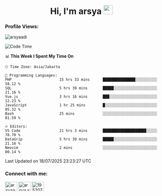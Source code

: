 <h1 align="center">Hi, I'm arsya 
  <img src="https://media.giphy.com/media/hvRJCLFzcasrR4ia7z/giphy.gif" width="30px"/>
</h1>

<p align="left"> <h3>Profile Views:</h3> <img src="https://komarev.com/ghpvc/?username=arsyaadi&label=Profile%20views&color=0e75b6&style=flat" alt="arsyaadi" /> </p>

<!--START_SECTION:waka-->
![Code Time](http://img.shields.io/badge/Code%20Time-4%2C240%20hrs%2047%20mins-blue)

📊 **This Week I Spent My Time On** 

```text
🕑︎ Time Zone: Asia/Jakarta

💬 Programming Languages: 
PHP                      15 hrs 33 mins      ███████████████░░░░░░░░░░   58.12 % 
SQL                      5 hrs 39 mins       █████░░░░░░░░░░░░░░░░░░░░   21.16 % 
Vue.js                   3 hrs 16 mins       ███░░░░░░░░░░░░░░░░░░░░░░   12.23 % 
JavaScript               1 hr 25 mins        █░░░░░░░░░░░░░░░░░░░░░░░░   05.32 % 
Bash                     25 mins             ░░░░░░░░░░░░░░░░░░░░░░░░░   01.59 % 

🔥 Editors: 
VS Code                  21 hrs 3 mins       ████████████████████░░░░░   78.70 % 
DataGrip                 5 hrs 39 mins       █████░░░░░░░░░░░░░░░░░░░░   21.16 % 
Neovim                   2 mins              ░░░░░░░░░░░░░░░░░░░░░░░░░   00.14 % 
```


 Last Updated on 18/07/2025 23:23:27 UTC
<!--END_SECTION:waka-->

<!-- - 📫 How to reach me **itsme@arsyaadi.software** -->


<h3 align="left">Connect with me:</h3>
<p align="left">
<a href="https://linkedin.com/in/arsyaadi" target="blank"><img align="center" src="https://raw.githubusercontent.com/rahuldkjain/github-profile-readme-generator/master/src/images/icons/Social/linked-in-alt.svg" alt="arsyaadi" height="30" width="40" /></a>
<a href="https://fb.com/arsya.xkz" target="blank"><img align="center" src="https://raw.githubusercontent.com/rahuldkjain/github-profile-readme-generator/master/src/images/icons/Social/facebook.svg" alt="arsya.xkz" height="30" width="40" /></a>
<a href="https://stackoverflow.com/users/19520749" target="blank"><img align="center" src="https://raw.githubusercontent.com/rahuldkjain/github-profile-readme-generator/master/src/images/icons/Social/stack-overflow.svg" alt="19520749" height="30" width="40" /></a>
</p>
